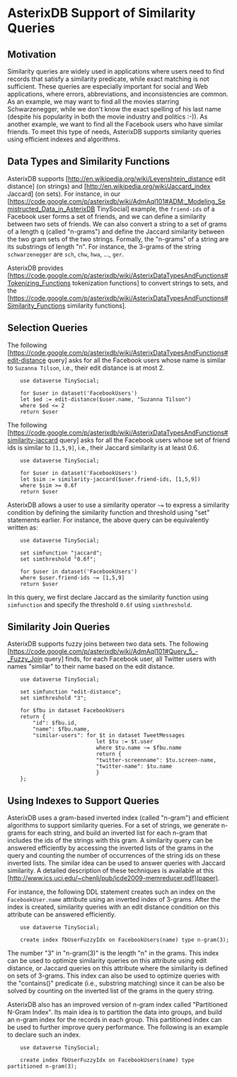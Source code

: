 
# AsterixDB  Support of Similarity Queries # 

## Motivation ## 

Similarity queries are widely used in applications where users need to
find records that satisfy a similarity predicate, while exact matching
is not sufficient. These queries are especially important for social
and Web applications, where errors, abbreviations, and inconsistencies
are common.  As an example, we may want to find all the movies
starring Schwarzenegger, while we don't know the exact spelling of his
last name (despite his popularity in both the movie industry and
politics :-)). As another example, we want to find all the Facebook
users who have similar friends. To meet this type of needs, AsterixDB
supports similarity queries using efficient indexes and algorithms.

## Data Types and Similarity Functions ## 

AsterixDB supports [http://en.wikipedia.org/wiki/Levenshtein_distance
edit distance]  (on strings) and
[http://en.wikipedia.org/wiki/Jaccard_index Jaccard]  (on sets).  For
instance, in our
[https://code.google.com/p/asterixdb/wiki/AdmAql101#ADM:_Modeling_Semistructed_Data_in_AsterixDB
TinySocial] example, the `friend-ids` of a Facebook user forms a set
of friends, and we can define a similarity between two sets of
friends. We can also convert a string to a set of grams of a length q
(called "n-grams") and define the Jaccard similarity between the two
gram sets of the two strings. Formally, the "n-grams" of a string are
its substrings of length "n". For instance, the 3-grams of the string
`schwarzenegger` are `sch`, `chw`, `hwa`, ..., `ger`.

AsterixDB provides
[https://code.google.com/p/asterixdb/wiki/AsterixDataTypesAndFunctions#Tokenizing_Functions
tokenization functions] to convert strings to sets, and the
[https://code.google.com/p/asterixdb/wiki/AsterixDataTypesAndFunctions#Similarity_Functions
similarity functions].

## Selection Queries ## 

The following [https://code.google.com/p/asterixdb/wiki/AsterixDataTypesAndFunctions#edit-distance
query] asks for all the Facebook users whose name is similar to
`Suzanna Tilson`, i.e., their edit distance is at most 2.

        use dataverse TinySocial;
        
        for $user in dataset('FacebookUsers')
        let $ed := edit-distance($user.name, "Suzanna Tilson")
        where $ed <= 2
        return $user


The following [https://code.google.com/p/asterixdb/wiki/AsterixDataTypesAndFunctions#similarity-jaccard
query] asks for all the Facebook users whose set of friend ids is
similar to `[1,5,9]`, i.e., their Jaccard similarity is at least 0.6.

        use dataverse TinySocial;
        
        for $user in dataset('FacebookUsers')
        let $sim := similarity-jaccard($user.friend-ids, [1,5,9])
        where $sim >= 0.6f
        return $user


AsterixDB allows a user to use a similarity operator `~=` to express a
similarity condition by defining the similarity function and threshold
using "set" statements earlier. For instance, the above query can be
equivalently written as:

        use dataverse TinySocial;
        
        set simfunction "jaccard";
        set simthreshold "0.6f";
        
        for $user in dataset('FacebookUsers')
        where $user.friend-ids ~= [1,5,9]
        return $user


In this query, we first declare Jaccard as the similarity function
using `simfunction` and specify the threshold `0.6f` using
`simthreshold`.

## Similarity Join Queries ## 

AsterixDB supports fuzzy joins between two data sets. The following
[https://code.google.com/p/asterixdb/wiki/AdmAql101#Query_5_-_Fuzzy_Join
query] finds, for each Facebook user, all Twitter users with names
"similar" to their name based on the edit distance.

        use dataverse TinySocial;
        
        set simfunction "edit-distance";
        set simthreshold "3";
	
        for $fbu in dataset FacebookUsers
        return {
            "id": $fbu.id,
            "name": $fbu.name,
            "similar-users": for $t in dataset TweetMessages
                                let $tu := $t.user
                                where $tu.name ~= $fbu.name
                                return {
                                "twitter-screenname": $tu.screen-name,
                                "twitter-name": $tu.name
                                }
        };

## Using Indexes to Support Queries ## 

AsterixDB uses a gram-based inverted index (called "n-gram") and
efficient algorithms to support similarity queries.  For a set of
strings, we generate n-grams for each string, and build an inverted
list for each n-gram that includes the ids of the strings with this
gram.  A similarity query can be answered efficiently by accessing the
inverted lists of the grams in the query and counting the number of
occurrences of the string ids on these inverted lists.  The similar
idea can be used to answer queries with Jaccard similarity.  A
detailed description of these techniques is available at this
[http://www.ics.uci.edu/~chenli/pub/icde2009-memreducer.pdf](paper).

For instance, the following DDL statement creates such an index on the
`FacebookUser.name` attribute using an inverted index of 3-grams.
After the index is created, similarity queries with an edit distance
condition on this attribute can be answered efficiently.

        use dataverse TinySocial;
        
        create index fbUserFuzzyIdx on FacebookUsers(name) type n-gram(3);


The number "3" in "n-gram(3)" is the length "n" in the grams. This
index can be used to optimize similarity queries on this attribute
using edit distance, or Jaccard queries on this attribute where the
similarity is defined on sets of 3-grams.  This index can also be used
to optimize queries with the "contains()" predicate (i.e., substring
matching) since it can be also be solved by counting on the inverted
list of the grams in the query string.

AsterixDB also has an improved version of n-gram index called
"Partitioned N-Gram Index".  Its main idea is to partition the data
into groups, and build an n-gram index for the records in each group.
This partitioned index can be used to further improve query
performance.  The following is an example to declare such an index.

        use dataverse TinySocial;
        
        create index fbUserFuzzyIdx on FacebookUsers(name) type partitioned n-gram(3);
